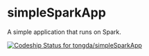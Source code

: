 simpleSparkApp
==============

A simple application that runs on Spark.

[ ![Codeship Status for tongda/simpleSparkApp](https://codeship.com/projects/c1d97ab0-58fd-0132-6fbc-6e3b1978079c/status)](https://codeship.com/projects/50182)
